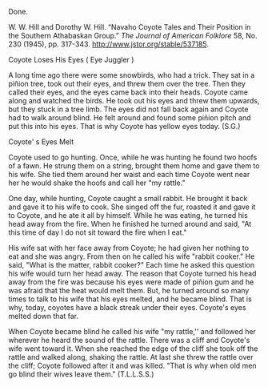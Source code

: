 Done. 

W. W. Hill and Dorothy W. Hill. “Navaho Coyote Tales and Their Position in the Southern Athabaskan Group.” *The Journal of American Folklore* 58, No. 230 (1945), pp. 317-343. http://www.jstor.org/stable/537185.

Coyote Loses His Eyes ( Eye Juggler )

A long time ago there were some snowbirds, who had a trick. They sat in a piñion tree, took out their eyes, and threw them over the tree. Then they called their eyes, and the eyes came back into their heads.
Coyote came along and watched the birds. He took out his eyes and threw them upwards, but they stuck in a tree limb.  The eyes did not fall back again and Coyote had to walk around blind. He felt around and found some piñion pitch and put this into his eyes.  That is why Coyote has yellow eyes today. (S.G.) 

Coyote' s Eyes Melt

Coyote used to go hunting. Once, while he was hunting he found two hoofs of a fawn. He strung them on a string, brought them home and gave them to his wife. She tied them around her waist and each time Coyote went near her he would shake the hoofs and call her "my rattle."

One day, while hunting, Coyote caught a small rabbit. He brought it back and gave it to his wife to cook. She singed off the fur, roasted it and gave it to Coyote, and he ate it all by himself. While he was eating, he turned his head away from the fire. When he finished he turned around and said, "At this time of day I do not sit toward the fire when I eat."

His wife sat with her face away from Coyote; he had given her nothing to eat and she was angry. From then on he called his wife "rabbit cooker." He said, "What is the matter, rabbit cooker?" Each time he asked this question his wife would turn her head away. The reason that Coyote turned his head away from the fire was because his eyes were made of piñion gum and he was afraid that the heat would melt them. But, he turned around so many times to talk to his wife that his eyes melted, and he became blind. That is why, today, coyotes have a black streak under their eyes. Coyote's eyes melted down that far.

When Coyote became blind he called his wife "my rattle,'' and followed her wherever he heard the sound of the rattle. There was a cliff and Coyote's wife went toward it. When she reached the edge of the cliff she took off the rattle and walked along, shaking the rattle. At last she threw the rattle over the cliff; Coyote followed after it and was killed. 
"That is why when old men go blind their wives leave them." (T.L.L.S.S.)
